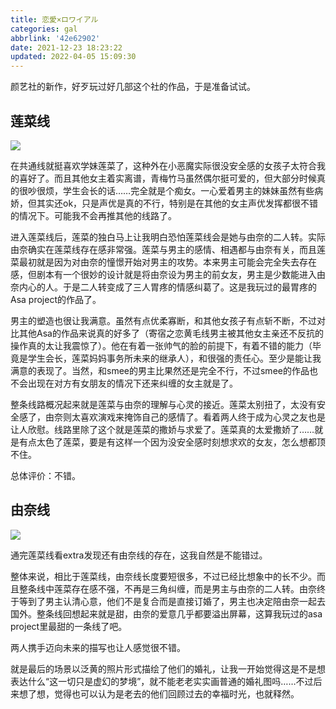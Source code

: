 ```yaml
---
title: 恋愛×ロワイアル
categories: gal
abbrlink: '42e62902'
date: 2021-12-23 18:23:22
updated: 2022-04-05 15:09:30
---
```

颜艺社的新作，好歹玩过好几部这个社的作品，于是准备试试。
<!--more-->
## 莲菜线

![](https://cdn.jsdelivr.net/gh/ourandream/blog_images@master/恋愛×ロワイアル/ev405_1.6w1pss2b7rw0.png)

在共通线就挺喜欢学妹莲菜了，这种外在小恶魔实际很没安全感的女孩子太符合我的喜好了。而且其他女主着实离谱，青梅竹马虽然偶尔挺可爱的，但大部分时候真的很吵很烦，学生会长的话……完全就是个痴女。一心爱着男主的妹妹虽然有些病娇，但其实还ok，只是声优是真的不行，特别是在其他的女主声优发挥都很不错的情况下。可能我不会再推其他的线路了。

进入莲菜线后，莲菜的独白马上让我明白恐怕莲菜线会是她与由奈的二人转。实际由奈确实在莲菜线存在感非常强。莲菜与男主的感情、相遇都与由奈有关，而且莲菜最初就是因为对由奈的憧憬开始对男主的攻势。本来男主可能会完全失去存在感，但剧本有一个很妙的设计就是将由奈设为男主的前女友，男主是少数能进入由奈内心的人。于是二人转变成了三人胃疼的情感纠葛了。这是我玩过的最胃疼的Asa project的作品了。

男主的塑造也很让我满意。虽然有点优柔寡断，和其他女孩子有点斩不断，不过对比其他Asa的作品来说真的好多了（寄宿之恋黄毛线男主被其他女主亲还不反抗的操作真的太让我震惊了）。他在有着一张帅气的脸的前提下，有着不错的能力（毕竟是学生会长，莲菜妈妈事务所未来的继承人），和很强的责任心。至少是能让我满意的表现了。当然，和smee的男主比果然还是完全不行，不过smee的作品也不会出现在对方有女朋友的情况下还来纠缠的女主就是了。

整条线路概况起来就是莲菜与由奈的理解与心灵的接近。莲菜太别扭了，太没有安全感了，由奈则太喜欢演戏来掩饰自己的感情了。看着两人终于成为心灵之友也是让人欣慰。线路里除了这个就是莲菜的撒娇与求爱了。莲菜真的太爱撒娇了……就是有点太色了莲菜，要是有这样一个因为没安全感时刻想求欢的女友，怎么想都顶不住。

总体评价：不错。

## 由奈线

![](https://cdn.jsdelivr.net/gh/ourandream/blog_images@master/恋愛×ロワイアル/ev509_1.4d1x1bzg8g60.png)

通完莲菜线看extra发现还有由奈线的存在，这我自然是不能错过。

整体来说，相比于莲菜线，由奈线长度要短很多，不过已经比想象中的长不少。而且整条线中莲菜存在感不强，不再是三角纠缠，而是男主与由奈的二人转。由奈终于等到了男主认清心意，他们不是复合而是直接订婚了，男主也决定陪由奈一起去国外。整条线回想起来就是甜，由奈的爱意几乎都要溢出屏幕，这算我玩过的asa project里最甜的一条线了吧。

两人携手迈向未来的描写也让人感觉很不错。

就是最后的场景以泛黄的照片形式描绘了他们的婚礼，让我一开始觉得这是不是想表达什么“这一切只是虚幻的梦境”，就不能老老实实画普通的婚礼图吗……不过后来想了想，觉得也可以认为是老去的他们回顾过去的幸福时光，也就释然。

